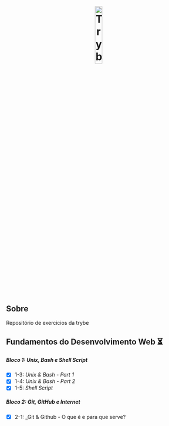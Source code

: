 <h1 align="center">
    <a href="https://www.betrybe.com/"><img alt="Trybe" title="Trybe" src="./Front-end/block_15/day_3/exercise-portfolio-web/public/trybe.png" width=20%/></a>
</h1>

## Sobre

Repositório de exercicios da trybe


## Fundamentos do Desenvolvimento Web :hourglass_flowing_sand:

##### Bloco 1: Unix, Bash e Shell Script

- [x] 1-3: _Unix & Bash - Part 1_
- [x] 1-4: _Unix & Bash - Part 2_
- [x] 1-5: _Shell Script_

##### Bloco 2: Git, GitHub e Internet

- [x] 2-1: _Git & Github - O que é e para que serve?


